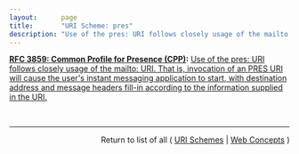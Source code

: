 ```yaml
---
layout:      page
title:       "URI Scheme: pres"
description: "Use of the pres: URI follows closely usage of the mailto: URI. That is, invocation of an PRES URI will cause the user's instant messaging application to start, with destination address and message headers  fill-in according to the information supplied in the URI."
---
```


**[RFC 3859: Common Profile for Presence (CPP)](/specs/IETF/RFC/3859 "At the time this document was written, numerous presence protocols were in use (largely as components of commercial instant messaging services), and little interoperability between services based on these protocols has been achieved.  This specification defines common semantics and data formats for presence to facilitate the creation of gateways between presence services."):** [Use of the pres: URI follows closely usage of the mailto: URI. That is, invocation of an PRES URI will cause the user's instant messaging application to start, with destination address and message headers  fill-in according to the information supplied in the URI.](http://tools.ietf.org/html/rfc3859#appendix-A.4 "Read documentation for URI Scheme &#34;pres&#34;")

<br/>
<hr/>

<p style="text-align: right">Return to list of all ( <a href="../uri-schemes">URI Schemes</a> | <a href="../">Web Concepts</a> )</p>